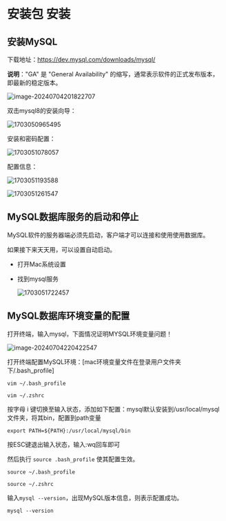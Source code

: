# 安装包 安装

## 安装MySQL

下载地址：https://dev.mysql.com/downloads/mysql/

**说明**："GA" 是 "General Availability" 的缩写，通常表示软件的正式发布版本，即最新的稳定版本。

![image-20240704201822707](https://fastly.jsdelivr.net/gh/LetengZzz/img@main/tc2/img/202407042245456.png)

双击mysql8的安装向导：

![1703050965495](https://fastly.jsdelivr.net/gh/LetengZzz/img@main/tc2/img/202407042200639.png)

安装和密码配置：

![1703051078057](https://fastly.jsdelivr.net/gh/LetengZzz/img@main/tc2/img/202407042201603.png)

配置信息：

![1703051193588](https://fastly.jsdelivr.net/gh/LetengZzz/img@main/tc2/img/202407042201527.png)

![1703051261547](https://fastly.jsdelivr.net/gh/LetengZzz/img@main/tc2/img/202407042202121.png)

## MySQL数据库服务的启动和停止

MySQL软件的服务器端必须先启动，客户端才可以连接和使用使用数据库。

如果接下来天天用，可以设置自动启动。

* 打开Mac系统设置

* 找到mysql服务

  ![1703051722457](https://fastly.jsdelivr.net/gh/LetengZzz/img@main/tc2/img/202407042202272.png)

## MySQL数据库环境变量的配置

打开终端，输入mysql，下面情况证明MYSQL环境变量问题！

![image-20240704220422547](https://fastly.jsdelivr.net/gh/LetengZzz/img@main/tc2/img/202407042204138.png)

打开终端配置MySQL环境：[mac环境变量文件在登录用户文件夹下/.bash_profile]

```shell
vim ~/.bash_profile
```

```shell
vim ~/.zshrc
```

按字母 i 键切换至输入状态，添加如下配置：mysql默认安装到/usr/local/mysql文件夹，将其bin，配置到path变量

```shell
export PATH=${PATH}:/usr/local/mysql/bin
```

按ESC键退出输入状态，输入:wq回车即可

然后执行 `source .bash_profile` 使其配置生效。

```shell
source ~/.bash_profile
```

```shell
source ~/.zshrc
```

输入`mysql --version`，出现MySQL版本信息，则表示配置成功。

```shell
mysql --version
```

